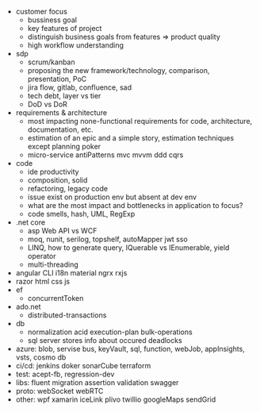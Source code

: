 * customer focus
  * bussiness goal
  * key features of project  
  * distinguish business goals from features => product quality
  * high workflow understanding
* sdp
  * scrum/kanban
  * proposing the new framework/technology, comparison, presentation, PoC
  * jira flow, gitlab, confluence, sad
  * tech debt, layer vs tier
  * DoD vs DoR
* requirements & architecture
  * most impacting none-functional requirements for code, architecture, documentation, etc.
  * estimation of an epic and a simple story, estimation techniques except planning poker
  * micro-service antiPatterns mvc mvvm ddd cqrs
* code
  * ide productivity
  * composition, solid
  * refactoring, legacy code
  * issue exist on production env but absent at dev env
  * what are the most impact and bottlenecks in application to focus?
  * code smells, hash, UML, RegExp
* .net core
  * asp Web API vs WCF  
  * moq, nunit, serilog, topshelf, autoMapper jwt sso
  * LINQ, how to generate query, IQuerable vs IEnumerable, yield operator
  * multi-threading
* angular CLI i18n material ngrx rxjs
* razor html css js
* ef
  * concurrentToken
* ado.net
  * distributed-transactions
* db  
  * normalization acid execution-plan bulk-operations
  * sql server stores info about occured deadlocks
* azure: blob, servise bus, keyVault, sql, function, webJob, appInsights, vsts, cosmo db
* ci/cd: jenkins doker sonarCube terraform
* test: acept-fb, regression-dev
* libs: fluent migration assertion validation swagger
* proto: webSocket webRTC
* other: wpf xamarin iceLink plivo twillio googleMaps sendGrid

